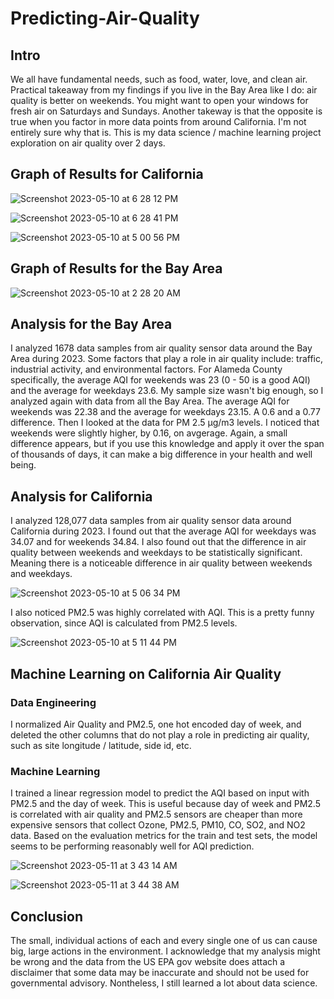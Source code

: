 # Predicting-Air-Quality
## Intro

We all have fundamental needs, such as food, water, love, and clean air. Practical takeaway from my findings if you live in the Bay Area like I do: air quality is better on weekends. You might want to open your windows for fresh air on Saturdays and Sundays. Another takeway is that the opposite is true when you factor in more data points from around California. I'm not entirely sure why that is. This is my data science / machine learning project exploration on air quality over 2 days. 

## Graph of Results for California
![Screenshot 2023-05-10 at 6 28 12 PM](https://github.com/cheung0/Predicting-Air-Quality/assets/56772737/29eeddd8-10bc-4110-9357-0af9d621f8ed)

![Screenshot 2023-05-10 at 6 28 41 PM](https://github.com/cheung0/Predicting-Air-Quality/assets/56772737/9eab993d-5f01-4504-b49b-21b6842feaeb)

![Screenshot 2023-05-10 at 5 00 56 PM](https://github.com/cheung0/Predicting-Air-Quality/assets/56772737/f0c47c7d-c950-43a7-8feb-1e7743f24a1a)

## Graph of Results for the Bay Area
![Screenshot 2023-05-10 at 2 28 20 AM](https://github.com/cheung0/Predicting-Air-Quality/assets/56772737/00fdc0e1-6299-44a0-b6c0-77e874364f68)

## Analysis for the Bay Area
I analyzed 1678 data samples from air quality sensor data around the Bay Area during 2023. Some factors that play a role in air quality include: traffic, industrial activity, and environmental factors. For Alameda County specifically, the average AQI for weekends was 23 (0 - 50 is a good AQI) and the average for weekdays 23.6. My sample size wasn't big enough, so I analyzed again with data from all the Bay Area. The average AQI for weekends was 22.38 and the average for weekdays 23.15. A 0.6 and a 0.77 difference. Then I looked at the data for PM 2.5 μg/m3 levels. I noticed that weekends were slightly higher, by 0.16, on avgerage. Again, a small difference appears, but if you use this knowledge and apply it over the span of thousands of days, it can make a big difference in your health and well being.

## Analysis for California
I analyzed 128,077 data samples from air quality sensor data around California during 2023. I found out that the average AQI for weekdays was 34.07 and for weekends 34.84. I also found out that the difference in air quality between weekends and weekdays to be statistically significant. Meaning there is a noticeable difference in air quality between weekends and weekdays.

![Screenshot 2023-05-10 at 5 06 34 PM](https://github.com/cheung0/Predicting-Air-Quality/assets/56772737/fd7a295d-afee-4f4d-aa33-5e4a79363ee5)

I also noticed PM2.5 was highly correlated with AQI. This is a pretty funny observation, since AQI is calculated from PM2.5 levels.

![Screenshot 2023-05-10 at 5 11 44 PM](https://github.com/cheung0/Predicting-Air-Quality/assets/56772737/4c89e37b-9550-4063-9880-5f6090c77347)

## Machine Learning on California Air Quality
### Data Engineering
I normalized Air Quality and PM2.5, one hot encoded day of week, and deleted the other columns that do not play a role in predicting air quality, such as site longitude / latitude, side id, etc. 

### Machine Learning
I trained a linear regression model to predict the AQI based on input with PM2.5 and the day of week. This is useful because day of week and PM2.5 is correlated with air quality and PM2.5 sensors are cheaper than more expensive sensors that collect Ozone, PM2.5, PM10, CO, SO2, and NO2 data. Based on the evaluation metrics for the train and test sets, the model seems to be performing reasonably well for AQI prediction.

![Screenshot 2023-05-11 at 3 43 14 AM](https://github.com/cheung0/Predicting-Air-Quality/assets/56772737/f2117fa5-e5c1-439a-b646-8a576f6f4dd2)

![Screenshot 2023-05-11 at 3 44 38 AM](https://github.com/cheung0/Predicting-Air-Quality/assets/56772737/6bb65ba6-dbd6-45c2-991a-8c2b723b63dd)

## Conclusion

The small, individual actions of each and every single one of us can cause big, large actions in the environment. I acknowledge that my analysis might be wrong and the data from the US EPA gov website does attach a disclaimer that some data may be inaccurate and should not be used for governmental advisory. Nontheless, I still learned a lot about data science.
